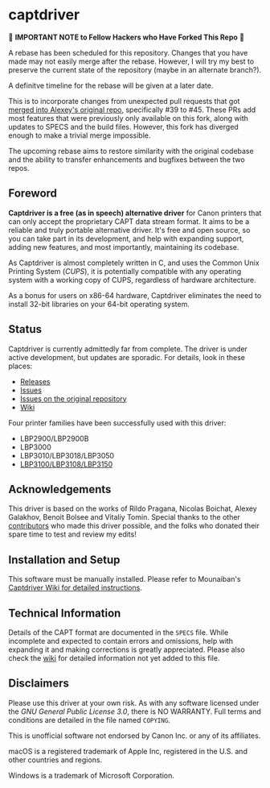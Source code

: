 # captdriver

📣 **IMPORTANT NOTE to Fellow Hackers who Have Forked This Repo** 📣

A rebase has been scheduled for this repository. Changes that you have
made may not easily merge after the rebase. However, I will try my best
to preserve the current state of the repository (maybe in an alternate
branch?).

A definitve timeline for the rebase will be given at a later date.

This is to incorporate changes from unexpected pull requests that got
[merged into Alexey's original repo](https://github.com/agalakhov/captdriver/commits/master),
specifically #39 to #45. These PRs add most features that were previously
only available on this fork, along with updates to SPECS and the build
files. However, this fork has diverged enough to make a trivial merge 
impossible.

The upcoming rebase aims to restore similarity with the original codebase
and the ability to transfer enhancements and bugfixes between the two repos.

## Foreword
**Captdriver is a free (as in speech) alternative driver** for Canon 
printers that can only accept the proprietary CAPT data stream format.
It aims to be a reliable and truly portable alternative driver. 
It's free and open source, so you can take part in its development, 
and help with expanding support, adding new features, and most importantly,
maintaining its codebase.

As Captdriver is almost completely written in C, and uses the 
Common Unix Printing System (*CUPS*), it is potentially compatible
with any operating system with a working copy of CUPS, regardless of
hardware architecture.

As a bonus for users on x86-64 hardware, Captdriver eliminates the
need to install 32-bit libraries on your 64-bit operating system.

## Status
Captdriver is currently admittedly far from complete. The driver is
under active development, but updates are sporadic. For details, look
in these places:

* [Releases](https://github.com/mounaiban/captdriver/releases)
* [Issues](https://github.com/mounaiban/captdriver/issues)
* [Issues on the original repository](https://github.com/agalakhov/captdriver/issues)
* [Wiki](https://github.com/mounaiban/captdriver/wiki)

Four printer families have been successfully used with this driver:

* LBP2900/LBP2900B
* LBP3000
* LBP3010/LBP3018/LBP3050
* [LBP3100/LBP3108/LBP3150](https://github.com/agalakhov/captdriver/issues/13)

## Acknowledgements
This driver is based on the works of Rildo Pragana, Nicolas Boichat,
Alexey Galakhov, Benoit Bolsee and Vitaliy Tomin. Special thanks to
the other [contributors](https://github.com/agalakhov/captdriver/graphs/contributors)
who made this driver possible, and the folks who donated their spare
time to test and review my edits!

## Installation and Setup
This software must be manually installed. Please refer to Mounaiban's
[Captdriver Wiki for detailed instructions](https://github.com/mounaiban/captdriver/wiki/Building-and-Installing-captdriver:-A-Unified-Guide).

## Technical Information
Details of the CAPT format are documented in the `SPECS` file.
While incomplete and expected to contain errors and omissions, 
help with expanding it and making corrections is greatly 
appreciated. Please also check the [wiki] for detailed information 
not yet added to this file.

## Disclaimers
Please use this driver at your own risk. As with any software licensed
under the *GNU General Public License 3.0*, there is NO WARRANTY.
Full terms and conditions are detailed in the file named `COPYING`.

This is unofficial software not endorsed by Canon Inc. or any of its
affiliates.

macOS is a registered trademark of Apple Inc, registered in the U.S. and other countries and regions.

Windows is a trademark of Microsoft Corporation.

[ibm]: https://www-01.ibm.com/support/docview.wss?uid=nas8N1019527 "IBM. IBM Information on Printers by Canon. IBM Support. 
Reference #N1019527. Updated 2017-03-28."

[wiki]: https://github.com/mounaiban/captdriver/wiki "Mounaiban's captdriver Wiki."
